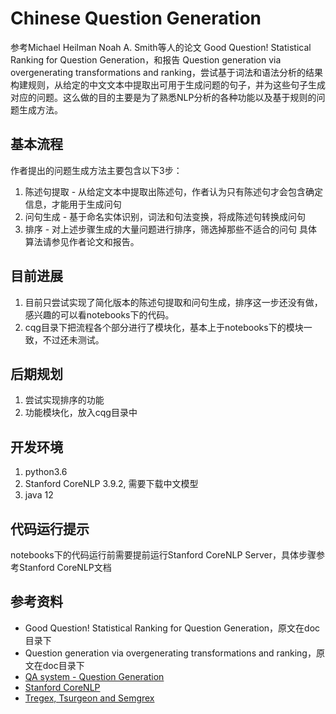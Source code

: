 # Chinese Question Generation

参考Michael Heilman Noah A. Smith等人的论文 Good Question! Statistical Ranking for Question Generation，和报告 Question generation via overgenerating transformations and ranking，尝试基于词法和语法分析的结果构建规则，从给定的中文文本中提取出可用于生成问题的句子，并为这些句子生成对应的问题。这么做的目的主要是为了熟悉NLP分析的各种功能以及基于规则的问题生成方法。

## 基本流程
作者提出的问题生成方法主要包含以下3步：
1. 陈述句提取 - 从给定文本中提取出陈述句，作者认为只有陈述句才会包含确定信息，才能用于生成问句
2. 问句生成 - 基于命名实体识别，词法和句法变换，将成陈述句转换成问句
3. 排序 - 对上述步骤生成的大量问题进行排序，筛选掉那些不适合的问句
具体算法请参见作者论文和报告。

## 目前进展
1. 目前只尝试实现了简化版本的陈述句提取和问句生成，排序这一步还没有做，感兴趣的可以看notebooks下的代码。
2. cqg目录下把流程各个部分进行了模块化，基本上于notebooks下的模块一致，不过还未测试。

## 后期规划
1. 尝试实现排序的功能
2. 功能模块化，放入cqg目录中

## 开发环境
1. python3.6
2. Stanford CoreNLP 3.9.2, 需要下载中文模型
3. java 12

## 代码运行提示
notebooks下的代码运行前需要提前运行Stanford CoreNLP Server，具体步骤参考Stanford CoreNLP文档


## 参考资料
- Good Question! Statistical Ranking for Question Generation，原文在doc目录下
- Question generation via overgenerating transformations and ranking，原文在doc目录下
- [QA system - Question Generation](http://www.shuang0420.com/2017/04/06/QA%20system%20-%20Question%20Generation/)
- [Stanford CoreNLP](https://stanfordnlp.github.io/CoreNLP/)
- [Tregex, Tsurgeon and Semgrex](https://nlp.stanford.edu/software/tregex.html)